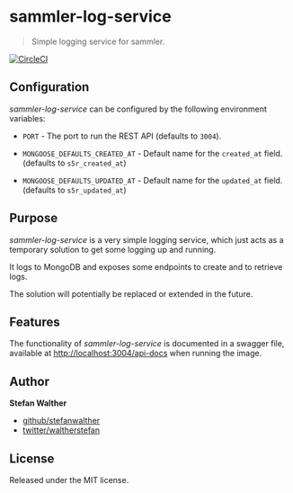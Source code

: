 # sammler-log-service

> Simple logging service for sammler.

[![CircleCI](https://img.shields.io/circleci/project/github/sammler/sammler-log-service.svg)](https://circleci.com/gh/sammler/sammler-log-service)

## Configuration
_sammler-log-service_ can be configured by the following environment variables:

- `PORT` - The port to run the REST API (defaults to `3004`).

- `MONGOOSE_DEFAULTS_CREATED_AT` - Default name for the `created_at` field. (defaults to `s5r_created_at`)
- `MONGOOSE_DEFAULTS_UPDATED_AT` - Default name for the `updated_at` field. (defaults to `s5r_updated_at`)

## Purpose
_sammler-log-service_ is a very simple logging service, which just acts as a temporary
solution to get some logging up and running.

It logs to MongoDB and exposes some endpoints to create and to retrieve logs.

The solution will potentially be replaced or extended in the future.

## Features
The functionality of _sammler-log-service_ is documented in a swagger file, available at [http://localhost:3004/api-docs](http://localhost:3004/api-docs) when running the image.

## Author
**Stefan Walther**

* [github/stefanwalther](https://github.com/stefanwalther)
* [twitter/waltherstefan](http://twitter.com/waltherstefan)

## License
Released under the MIT license.

